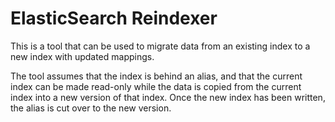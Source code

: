 # ElasticSearch Reindexer

This is a tool that can be used to migrate data from an existing index to a new index with updated mappings.

The tool assumes that the index is behind an alias, and that the current index can be made read-only while the data is copied from the current index into a new version of that index. Once the new index has been written, the alias is cut over to the new version.
